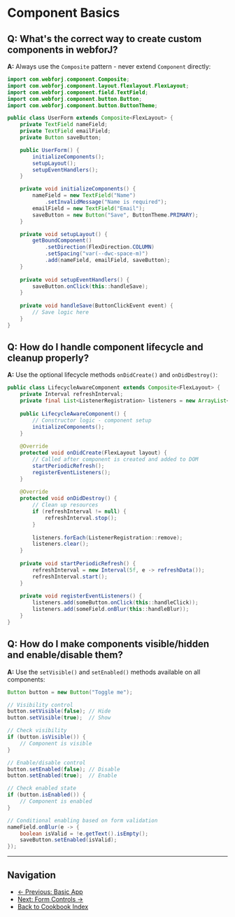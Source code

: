 # Component Basics

## Q: What's the correct way to create custom components in webforJ?

**A:** Always use the `Composite` pattern - never extend `Component` directly:

```java
import com.webforj.component.Composite;
import com.webforj.component.layout.flexlayout.FlexLayout;
import com.webforj.component.field.TextField;
import com.webforj.component.button.Button;
import com.webforj.component.button.ButtonTheme;

public class UserForm extends Composite<FlexLayout> {
    private TextField nameField;
    private TextField emailField;
    private Button saveButton;

    public UserForm() {
        initializeComponents();
        setupLayout();
        setupEventHandlers();
    }

    private void initializeComponents() {
        nameField = new TextField("Name")
            .setInvalidMessage("Name is required");
        emailField = new TextField("Email");
        saveButton = new Button("Save", ButtonTheme.PRIMARY);
    }

    private void setupLayout() {
        getBoundComponent()
            .setDirection(FlexDirection.COLUMN)
            .setSpacing("var(--dwc-space-m)")
            .add(nameField, emailField, saveButton);
    }
    
    private void setupEventHandlers() {
        saveButton.onClick(this::handleSave);
    }
    
    private void handleSave(ButtonClickEvent event) {
        // Save logic here
    }
}
```

## Q: How do I handle component lifecycle and cleanup properly?

**A:** Use the optional lifecycle methods `onDidCreate()` and `onDidDestroy()`:

```java
public class LifecycleAwareComponent extends Composite<FlexLayout> {
    private Interval refreshInterval;
    private final List<ListenerRegistration> listeners = new ArrayList<>();
    
    public LifecycleAwareComponent() {
        // Constructor logic - component setup
        initializeComponents();
    }
    
    @Override
    protected void onDidCreate(FlexLayout layout) {
        // Called after component is created and added to DOM
        startPeriodicRefresh();
        registerEventListeners();
    }
    
    @Override
    protected void onDidDestroy() {
        // Clean up resources
        if (refreshInterval != null) {
            refreshInterval.stop();
        }
        
        listeners.forEach(ListenerRegistration::remove);
        listeners.clear();
    }
    
    private void startPeriodicRefresh() {
        refreshInterval = new Interval(5f, e -> refreshData());
        refreshInterval.start();
    }
    
    private void registerEventListeners() {
        listeners.add(someButton.onClick(this::handleClick));
        listeners.add(someField.onBlur(this::handleBlur));
    }
}
```

## Q: How do I make components visible/hidden and enable/disable them?

**A:** Use the `setVisible()` and `setEnabled()` methods available on all components:

```java
Button button = new Button("Toggle me");

// Visibility control
button.setVisible(false); // Hide
button.setVisible(true);  // Show

// Check visibility
if (button.isVisible()) {
    // Component is visible
}

// Enable/disable control
button.setEnabled(false); // Disable
button.setEnabled(true);  // Enable

// Check enabled state
if (button.isEnabled()) {
    // Component is enabled
}

// Conditional enabling based on form validation
nameField.onBlur(e -> {
    boolean isValid = !e.getText().isEmpty();
    saveButton.setEnabled(isValid);
});
```

---

## Navigation

- [← Previous: Basic App](../app-architecture/01-basic-app.md)
- [Next: Form Controls →](02-form-controls.md)
- [Back to Cookbook Index](../00-index.md)